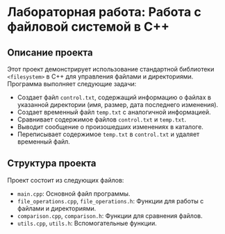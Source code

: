 # Лабораторная работа: Работа с файловой системой в C++

## Описание проекта
Этот проект демонстрирует использование стандартной библиотеки `<filesystem>` в C++ для управления файлами и директориями. Программа выполняет следующие задачи:
- Создает файл `control.txt`, содержащий информацию о файлах в указанной директории (имя, размер, дата последнего изменения).
- Создает временный файл `temp.txt` с аналогичной информацией.
- Сравнивает содержимое файлов `control.txt` и `temp.txt`.
- Выводит сообщение о произошедших изменениях в каталоге.
- Переписывает содержимое `temp.txt` в `control.txt` и удаляет временный файл.

## Структура проекта
Проект состоит из следующих файлов:
- `main.cpp`: Основной файл программы.
- `file_operations.cpp`, `file_operations.h`: Функции для работы с файлами и директориями.
- `comparison.cpp`, `comparison.h`: Функции для сравнения файлов.
- `utils.cpp`, `utils.h`: Вспомогательные функции.